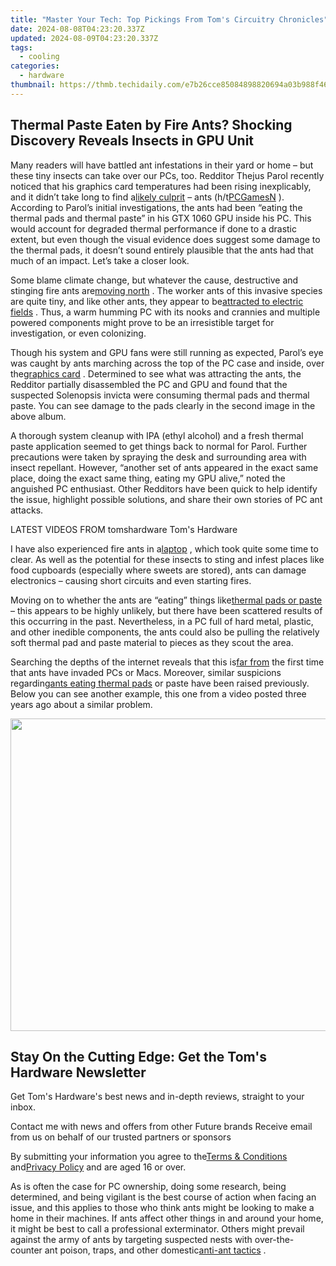```yaml
---
title: "Master Your Tech: Top Pickings From Tom's Circuitry Chronicles"
date: 2024-08-08T04:23:20.337Z
updated: 2024-08-09T04:23:20.337Z
tags:
  - cooling
categories:
  - hardware
thumbnail: https://thmb.techidaily.com/e7b26cce85084898820694a03b988f46853880c83b86563e047e92a3e8096101.jpg
---
```


## Thermal Paste Eaten by Fire Ants? Shocking Discovery Reveals Insects in GPU Unit

Many readers will have battled ant infestations in their yard or home – but these tiny insects can take over our PCs, too. Redditor Thejus Parol recently noticed that his graphics card temperatures had been rising inexplicably, and it didn’t take long to find a[likely culprit](https://www.reddit.com/r/pcmasterrace/comments/1apkriw/ants%5Fare%5Feating%5Fmy%5Fgpu/) – ants (h/t[PCGamesN](https://www.pcgamesn.com/pc-ant-attack) ). According to Parol’s initial investigations, the ants had been “eating the thermal pads and thermal paste” in his GTX 1060 GPU inside his PC. This would account for degraded thermal performance if done to a drastic extent, but even though the visual evidence does suggest some damage to the thermal pads, it doesn’t sound entirely plausible that the ants had that much of an impact. Let’s take a closer look.

 Some blame climate change, but whatever the cause, destructive and stinging fire ants are[moving north](https://phys.org/news/2020-06-climate-ants-north.html) . The worker ants of this invasive species are quite tiny, and like other ants, they appear to be[attracted to electric fields](https://www.jstor.org/stable/25085325) . Thus, a warm humming PC with its nooks and crannies and multiple powered components might prove to be an irresistible target for investigation, or even colonizing.

 Though his system and GPU fans were still running as expected, Parol’s eye was caught by ants marching across the top of the PC case and inside, over the[graphics card](https://www.tomshardware.com/reviews/best-gpus,4380.html) . Determined to see what was attracting the ants, the Redditor partially disassembled the PC and GPU and found that the suspected Solenopsis invicta were consuming thermal pads and thermal paste. You can see damage to the pads clearly in the second image in the above album.

 A thorough system cleanup with IPA (ethyl alcohol) and a fresh thermal paste application seemed to get things back to normal for Parol. Further precautions were taken by spraying the desk and surrounding area with insect repellant. However, “another set of ants appeared in the exact same place, doing the exact same thing, eating my GPU alive,” noted the anguished PC enthusiast. Other Redditors have been quick to help identify the issue, highlight possible solutions, and share their own stories of PC ant attacks.

 LATEST VIDEOS FROM tomshardware Tom's Hardware

 I have also experienced fire ants in a[laptop](https://www.tomshardware.com/laptops) , which took quite some time to clear. As well as the potential for these insects to sting and infest places like food cupboards (especially where sweets are stored), ants can damage electronics – causing short circuits and even starting fires.

 Moving on to whether the ants are “eating” things like[thermal pads or paste](https://www.tomshardware.com/best-picks/best-thermal-paste) – this appears to be highly unlikely, but there have been scattered results of this occurring in the past. Nevertheless, in a PC full of hard metal, plastic, and other inedible components, the ants could also be pulling the relatively soft thermal pad and paste material to pieces as they scout the area.

 Searching the depths of the internet reveals that this is[far from](https://www.computerworld.com/article/2535951/nasa-moves-to-save-computers-from-swarming-ants.html) the first time that ants have invaded PCs or Macs. Moreover, similar suspicions regarding[ants eating thermal pads](https://macriot.com/mcrt/2007/01/12/thermal-pads-ant-food/) or paste have been raised previously. Below you can see another example, this one from a video posted three years ago about a similar problem.

<!-- affiliate ads begin -->
<a href="https://appsumo.8odi.net/c/5597632/2087407/7443" target="_top" id="2087407"><img src="//a.impactradius-go.com/display-ad/7443-2087407" border="0" alt="" width="600" height="500"/></a><img height="0" width="0" src="https://appsumo.8odi.net/i/5597632/2087407/7443" style="position:absolute;visibility:hidden;" border="0" />
<!-- affiliate ads end -->
## Stay On the Cutting Edge: Get the Tom's Hardware Newsletter

 Get Tom's Hardware's best news and in-depth reviews, straight to your inbox.

 Contact me with news and offers from other Future brands  Receive email from us on behalf of our trusted partners or sponsors

 By submitting your information you agree to the[Terms & Conditions](https://futureplc.com/terms-conditions/) and[Privacy Policy](https://futureplc.com/privacy-policy/) and are aged 16 or over.

 As is often the case for PC ownership, doing some research, being determined, and being vigilant is the best course of action when facing an issue, and this applies to those who think ants might be looking to make a home in their machines. If ants affect other things in and around your home, it might be best to call a professional exterminator. Others might prevail against the army of ants by targeting suspected nests with over-the-counter ant poison, traps, and other domestic[anti-ant tactics](https://www.howtogeek.com/744750/what-to-do-about-ants-in-your-computer/) .


<ins class="adsbygoogle"
     style="display:block"
     data-ad-format="autorelaxed"
     data-ad-client="ca-pub-7571918770474297"
     data-ad-slot="1223367746"></ins>



<ins class="adsbygoogle"
     style="display:block"
     data-ad-client="ca-pub-7571918770474297"
     data-ad-slot="8358498916"
     data-ad-format="auto"
     data-full-width-responsive="true"></ins>
